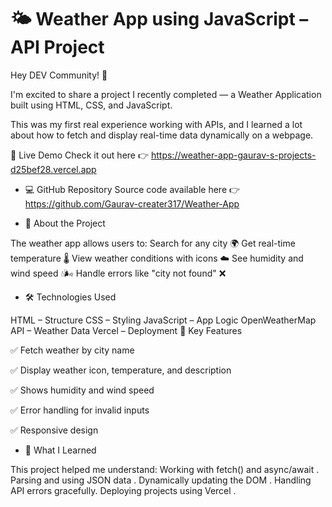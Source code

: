 # 🌤️ Weather App using JavaScript – API Project
Hey DEV Community! 👋

I'm excited to share a project I recently completed — a Weather Application built using HTML, CSS, and JavaScript.

This was my first real experience working with APIs, and I learned a lot about how to fetch and display real-time data dynamically on a webpage.

🔗 Live Demo
Check it out here 👉 https://weather-app-gaurav-s-projects-d25bef28.vercel.app

- 💻 GitHub Repository
Source code available here 👉 https://github.com/Gaurav-creater317/Weather-App

- 🚀 About the Project

The weather app allows users to:
Search for any city 🌍
Get real-time temperature 🌡️
View weather conditions with icons ☁️
See humidity and wind speed 💧🌬️
Handle errors like "city not found" ❌
- 🛠️ Technologies Used

HTML – Structure
CSS – Styling
JavaScript – App Logic
OpenWeatherMap API – Weather Data
Vercel – Deployment
🧪 Key Features

✅ Fetch weather by city name

✅ Display weather icon, temperature, and description

✅ Shows humidity and wind speed

✅ Error handling for invalid inputs

✅ Responsive design

- 🧠 What I Learned

This project helped me understand:
Working with fetch() and async/await .
Parsing and using JSON data .
Dynamically updating the DOM .
Handling API errors gracefully.
Deploying projects using Vercel .
